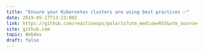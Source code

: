 ```yaml
---
title: "Ensure your Kubernetes clusters are using best practices ✅"
date: 2019-05-17T13:23:00Z
link: https://github.com/reactiveops/polaris?utm_medium=RSS&utm_source=hune
site: github.com
topic: Webdev
draft: false
---
```

